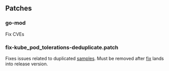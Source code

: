 ## Patches

### go-mod

Fix CVEs

###  fix-kube_pod_tolerations-deduplicate.patch

Fixes issues  related to duplicated [samples](https://github.com/kubernetes/kube-state-metrics/issues/2390). Must be removed after [fix](https://github.com/kubernetes/kube-state-metrics/pull/2559/files) lands into release version.
